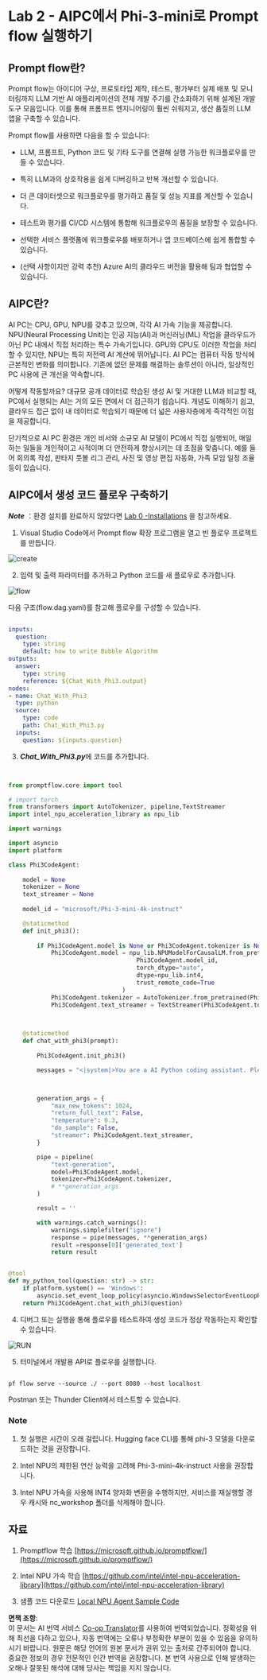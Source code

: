 <!--
CO_OP_TRANSLATOR_METADATA:
{
  "original_hash": "bc29f7fe7fc16bed6932733eac8c81b8",
  "translation_date": "2025-07-17T03:56:00+00:00",
  "source_file": "md/02.Application/02.Code/Phi3/VSCodeExt/HOL/AIPC/02.PromptflowWithNPU.md",
  "language_code": "ko"
}
-->
# **Lab 2 - AIPC에서 Phi-3-mini로 Prompt flow 실행하기**

## **Prompt flow란?**

Prompt flow는 아이디어 구상, 프로토타입 제작, 테스트, 평가부터 실제 배포 및 모니터링까지 LLM 기반 AI 애플리케이션의 전체 개발 주기를 간소화하기 위해 설계된 개발 도구 모음입니다. 이를 통해 프롬프트 엔지니어링이 훨씬 쉬워지고, 생산 품질의 LLM 앱을 구축할 수 있습니다.

Prompt flow를 사용하면 다음을 할 수 있습니다:

- LLM, 프롬프트, Python 코드 및 기타 도구를 연결해 실행 가능한 워크플로우를 만들 수 있습니다.

- 특히 LLM과의 상호작용을 쉽게 디버깅하고 반복 개선할 수 있습니다.

- 더 큰 데이터셋으로 워크플로우를 평가하고 품질 및 성능 지표를 계산할 수 있습니다.

- 테스트와 평가를 CI/CD 시스템에 통합해 워크플로우의 품질을 보장할 수 있습니다.

- 선택한 서비스 플랫폼에 워크플로우를 배포하거나 앱 코드베이스에 쉽게 통합할 수 있습니다.

- (선택 사항이지만 강력 추천) Azure AI의 클라우드 버전을 활용해 팀과 협업할 수 있습니다.

## **AIPC란?**

AI PC는 CPU, GPU, NPU를 갖추고 있으며, 각각 AI 가속 기능을 제공합니다. NPU(Neural Processing Unit)는 인공 지능(AI)과 머신러닝(ML) 작업을 클라우드가 아닌 PC 내에서 직접 처리하는 특수 가속기입니다. GPU와 CPU도 이러한 작업을 처리할 수 있지만, NPU는 특히 저전력 AI 계산에 뛰어납니다. AI PC는 컴퓨터 작동 방식에 근본적인 변화를 의미합니다. 기존에 없던 문제를 해결하는 솔루션이 아니라, 일상적인 PC 사용에 큰 개선을 약속합니다.

어떻게 작동할까요? 대규모 공개 데이터로 학습된 생성 AI 및 거대한 LLM과 비교할 때, PC에서 실행되는 AI는 거의 모든 면에서 더 접근하기 쉽습니다. 개념도 이해하기 쉽고, 클라우드 접근 없이 내 데이터로 학습되기 때문에 더 넓은 사용자층에게 즉각적인 이점을 제공합니다.

단기적으로 AI PC 환경은 개인 비서와 소규모 AI 모델이 PC에서 직접 실행되어, 매일 하는 일들을 개인적이고 사적이며 더 안전하게 향상시키는 데 초점을 맞춥니다. 예를 들어 회의록 작성, 판타지 풋볼 리그 관리, 사진 및 영상 편집 자동화, 가족 모임 일정 조율 등이 있습니다.

## **AIPC에서 생성 코드 플로우 구축하기**

***Note*** ：환경 설치를 완료하지 않았다면 [Lab 0 -Installations](./01.Installations.md) 을 참고하세요.

1. Visual Studio Code에서 Prompt flow 확장 프로그램을 열고 빈 플로우 프로젝트를 만듭니다.

![create](../../../../../../../../../translated_images/pf_create.bde888dc83502eba082a058175bbf1eee6791219795393a386b06fd3043ec54d.ko.png)

2. 입력 및 출력 파라미터를 추가하고 Python 코드를 새 플로우로 추가합니다.

![flow](../../../../../../../../../translated_images/pf_flow.520824c0969f2a94f17e947f86bdc4b4c6c88a2efa394fe3bcfb58c0dbc578a7.ko.png)

다음 구조(flow.dag.yaml)를 참고해 플로우를 구성할 수 있습니다.

```yaml

inputs:
  question:
    type: string
    default: how to write Bubble Algorithm
outputs:
  answer:
    type: string
    reference: ${Chat_With_Phi3.output}
nodes:
- name: Chat_With_Phi3
  type: python
  source:
    type: code
    path: Chat_With_Phi3.py
  inputs:
    question: ${inputs.question}


```

3. ***Chat_With_Phi3.py***에 코드를 추가합니다.

```python


from promptflow.core import tool

# import torch
from transformers import AutoTokenizer, pipeline,TextStreamer
import intel_npu_acceleration_library as npu_lib

import warnings

import asyncio
import platform

class Phi3CodeAgent:
    
    model = None
    tokenizer = None
    text_streamer = None
    
    model_id = "microsoft/Phi-3-mini-4k-instruct"

    @staticmethod
    def init_phi3():
        
        if Phi3CodeAgent.model is None or Phi3CodeAgent.tokenizer is None or Phi3CodeAgent.text_streamer is None:
            Phi3CodeAgent.model = npu_lib.NPUModelForCausalLM.from_pretrained(
                                    Phi3CodeAgent.model_id,
                                    torch_dtype="auto",
                                    dtype=npu_lib.int4,
                                    trust_remote_code=True
                                )
            Phi3CodeAgent.tokenizer = AutoTokenizer.from_pretrained(Phi3CodeAgent.model_id)
            Phi3CodeAgent.text_streamer = TextStreamer(Phi3CodeAgent.tokenizer, skip_prompt=True)

    

    @staticmethod
    def chat_with_phi3(prompt):
        
        Phi3CodeAgent.init_phi3()

        messages = "<|system|>You are a AI Python coding assistant. Please help me to generate code in Python.The answer only genertated Python code, but any comments and instructions do not need to be generated<|end|><|user|>" + prompt +"<|end|><|assistant|>"



        generation_args = {
            "max_new_tokens": 1024,
            "return_full_text": False,
            "temperature": 0.3,
            "do_sample": False,
            "streamer": Phi3CodeAgent.text_streamer,
        }

        pipe = pipeline(
            "text-generation",
            model=Phi3CodeAgent.model,
            tokenizer=Phi3CodeAgent.tokenizer,
            # **generation_args
        )

        result = ''

        with warnings.catch_warnings():
            warnings.simplefilter("ignore")
            response = pipe(messages, **generation_args)
            result =response[0]['generated_text']
            return result


@tool
def my_python_tool(question: str) -> str:
    if platform.system() == 'Windows':
        asyncio.set_event_loop_policy(asyncio.WindowsSelectorEventLoopPolicy())
    return Phi3CodeAgent.chat_with_phi3(question)


```

4. 디버그 또는 실행을 통해 플로우를 테스트하여 생성 코드가 정상 작동하는지 확인할 수 있습니다.

![RUN](../../../../../../../../../translated_images/pf_run.4239e8a0b420a58284edf6ee1471c1697c345670313c8e7beac0edaee15b9a9d.ko.png)

5. 터미널에서 개발용 API로 플로우를 실행합니다.

```

pf flow serve --source ./ --port 8080 --host localhost   

```

Postman 또는 Thunder Client에서 테스트할 수 있습니다.

### **Note**

1. 첫 실행은 시간이 오래 걸립니다. Hugging face CLI를 통해 phi-3 모델을 다운로드하는 것을 권장합니다.

2. Intel NPU의 제한된 연산 능력을 고려해 Phi-3-mini-4k-instruct 사용을 권장합니다.

3. Intel NPU 가속을 사용해 INT4 양자화 변환을 수행하지만, 서비스를 재실행할 경우 캐시와 nc_workshop 폴더를 삭제해야 합니다.

## **자료**

1. Promptflow 학습 [https://microsoft.github.io/promptflow/](https://microsoft.github.io/promptflow/)

2. Intel NPU 가속 학습 [https://github.com/intel/intel-npu-acceleration-library](https://github.com/intel/intel-npu-acceleration-library)

3. 샘플 코드 다운로드 [Local NPU Agent Sample Code](../../../../../../../../../code/07.Lab/01/AIPC)

**면책 조항**:  
이 문서는 AI 번역 서비스 [Co-op Translator](https://github.com/Azure/co-op-translator)를 사용하여 번역되었습니다. 정확성을 위해 최선을 다하고 있으나, 자동 번역에는 오류나 부정확한 부분이 있을 수 있음을 유의하시기 바랍니다. 원문은 해당 언어의 원본 문서가 권위 있는 출처로 간주되어야 합니다. 중요한 정보의 경우 전문적인 인간 번역을 권장합니다. 본 번역 사용으로 인해 발생하는 오해나 잘못된 해석에 대해 당사는 책임을 지지 않습니다.